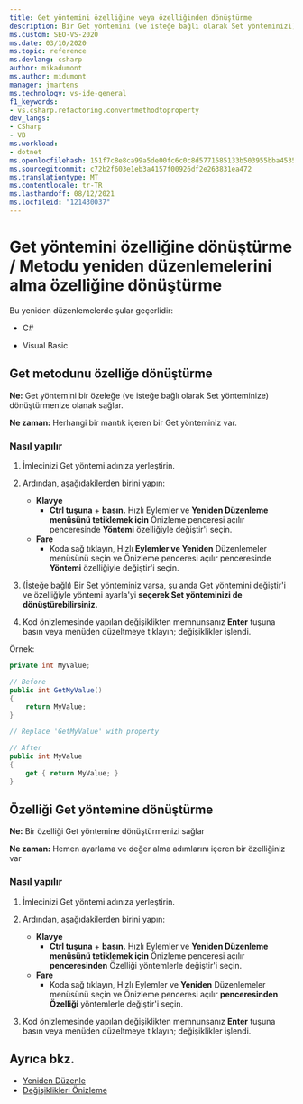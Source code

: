```yaml
---
title: Get yöntemini özelliğine veya özelliğinden dönüştürme
description: Bir Get yöntemini (ve isteğe bağlı olarak Set yönteminizi) bir özeleğe dönüştürmek için Hızlı Eylemler ve Yeniden Düzenlemeler menüsünü kullanmayı öğrenin.
ms.custom: SEO-VS-2020
ms.date: 03/10/2020
ms.topic: reference
ms.devlang: csharp
author: mikadumont
ms.author: midumont
manager: jmartens
ms.technology: vs-ide-general
f1_keywords:
- vs.csharp.refactoring.convertmethodtoproperty
dev_langs:
- CSharp
- VB
ms.workload:
- dotnet
ms.openlocfilehash: 151f7c8e8ca99a5de00fc6c0c8d5771585133b503955bba45357dcc338cd45ba
ms.sourcegitcommit: c72b2f603e1eb3a4157f00926df2e263831ea472
ms.translationtype: MT
ms.contentlocale: tr-TR
ms.lasthandoff: 08/12/2021
ms.locfileid: "121430037"
---
```

# <a name="convert-get-method-to-property--convert-property-to-get-method-refactorings"></a>Get yöntemini özelliğine dönüştürme / Metodu yeniden düzenlemelerini alma özelliğine dönüştürme

Bu yeniden düzenlemelerde şular geçerlidir:

- C#

- Visual Basic

## <a name="convert-get-method-to-property"></a>Get metodunu özelliğe dönüştürme

**Ne:** Get yöntemini bir özeleğe (ve isteğe bağlı olarak Set yönteminize) dönüştürmenize olanak sağlar.

**Ne zaman:** Herhangi bir mantık içeren bir Get yönteminiz var.

### <a name="how-to"></a>Nasıl yapılır

1. İmlecinizi Get yöntemi adınıza yerleştirin.

1. Ardından, aşağıdakilerden birini yapın:

   - **Klavye**
      - **Ctrl tuşuna** + **basın.** Hızlı Eylemler ve **Yeniden Düzenleme menüsünü tetiklemek için** Önizleme penceresi açılır penceresinde **Yöntemi** özelliğiyle değiştir'i seçin.
   - **Fare**
      - Koda sağ tıklayın, Hızlı **Eylemler ve Yeniden** Düzenlemeler menüsünü seçin ve Önizleme penceresi açılır penceresinde **Yöntemi** özelliğiyle değiştir'i seçin.

1. (İsteğe bağlı) Bir Set yönteminiz varsa, şu anda Get yöntemini değiştir'i ve özelliğiyle yöntemi ayarla'yi **seçerek Set yönteminizi de dönüştürebilirsiniz.**

1. Kod önizlemesinde yapılan değişiklikten memnunsanız **Enter** tuşuna basın veya menüden düzeltmeye tıklayın; değişiklikler işlendi.

Örnek:

```csharp
private int MyValue;

// Before
public int GetMyValue()
{
    return MyValue;
}

// Replace 'GetMyValue' with property

// After
public int MyValue
{
    get { return MyValue; }
}
```

## <a name="convert-property-to-get-method"></a>Özelliği Get yöntemine dönüştürme

**Ne:** Bir özelliği Get yöntemine dönüştürmenizi sağlar

**Ne zaman:** Hemen ayarlama ve değer alma adımlarını içeren bir özelliğiniz var

### <a name="how-to"></a>Nasıl yapılır

1. İmlecinizi Get yöntemi adınıza yerleştirin.

1. Ardından, aşağıdakilerden birini yapın:

   - **Klavye**
      - **Ctrl tuşuna** + **basın.** Hızlı Eylemler ve **Yeniden Düzenleme menüsünü tetiklemek için** Önizleme penceresi açılır **penceresinden** Özelliği yöntemlerle değiştir'i seçin.
   - **Fare**
      - Koda sağ tıklayın, Hızlı Eylemler ve **Yeniden** Düzenlemeler menüsünü seçin ve Önizleme penceresi açılır **penceresinden Özelliği** yöntemlerle değiştir'i seçin.

1. Kod önizlemesinde yapılan değişiklikten memnunsanız **Enter** tuşuna basın veya menüden düzeltmeye tıklayın; değişiklikler işlendi.

## <a name="see-also"></a>Ayrıca bkz.

- [Yeniden Düzenle](../refactoring-in-visual-studio.md)
- [Değişiklikleri Önizleme](../../ide/preview-changes.md)
